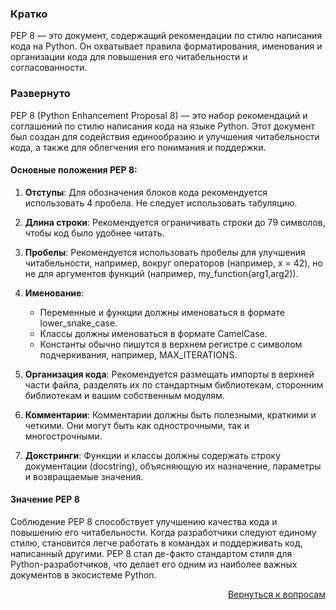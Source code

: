 ### Кратко

PEP 8 — это документ, содержащий рекомендации по стилю написания кода на Python. Он охватывает правила форматирования,
именования и организации кода для повышения его читабельности и согласованности.

### Развернуто

PEP 8 (Python Enhancement Proposal 8) — это набор рекомендаций и соглашений по стилю написания кода на языке Python.
Этот документ был создан для содействия единообразию и улучшения читабельности кода, а также для облегчения его
понимания и поддержки.

#### Основные положения PEP 8:

1. **Отступы**: Для обозначения блоков кода рекомендуется использовать 4 пробела. Не следует использовать табуляцию.

2. **Длина строки**: Рекомендуется ограничивать строки до 79 символов, чтобы код было удобнее читать.

3. **Пробелы**: Рекомендуется использовать пробелы для улучшения читабельности, например, вокруг операторов
   (например, x = 42), но не для аргументов функций (например, my_function(arg1,arg2)).

4. **Именование**:
    - Переменные и функции должны именоваться в формате lower_snake_case.
    - Классы должны именоваться в формате CamelCase.
    - Константы обычно пишутся в верхнем регистре с символом подчеркивания, например, MAX_ITERATIONS.

5. **Организация кода**: Рекомендуется размещать импорты в верхней части файла, разделять их по стандартным библиотекам,
   сторонним библиотекам и вашим собственным модулям.

6. **Комментарии**: Комментарии должны быть полезными, краткими и четкими. Они могут быть как однострочными, так и
   многострочными.

7. **Докстринги**: Функции и классы должны содержать строку документации (docstring), объясняющую их назначение,
   параметры и возвращаемые значения.

#### Значение PEP 8

Соблюдение PEP 8 способствует улучшению качества кода и повышению его читабельности. Когда разработчики следуют единому
стилю, становится легче работать в командах и поддерживать код, написанный другими. PEP 8 стал де-факто стандартом
стиля для Python-разработчиков, что делает его одним из наиболее важных документов в экосистеме Python.

<div align="right">

[Вернуться к вопросам](../Вопросы.md)

</div>
